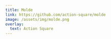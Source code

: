 ```yaml
---
title: Molde
link: https://github.com/action-square/molde
image: /assets/img/molde.png
overlay:
  text: Action Square
---
```

